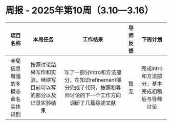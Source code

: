 # 周报 - 2025年第10周（3.10—3.16）


|  项目名称  |         本周任务         | 工作结果 | 导师反馈 |  下周计划| 
|:----------:|:--------------------:|:--:|:--------:|:--------:|
|  全局信息增强的多模态命名实体识别       |按照讨论结果写作和实验，继续写目前可以写的部分以及记录实验结果| 写了一部分intro和方法部分，在知识refinement部分完成了代码，按照和导师讨论的下一个工作方向调研了几篇综述文献 | 暂无 | 完成intro和方法部分，基本完成初稿后与导师讨论